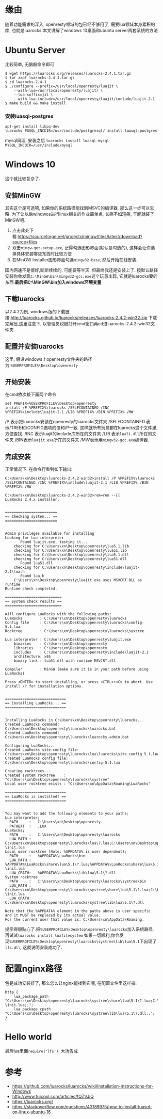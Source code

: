 # 缘由
随着功能需求的深入, openresty领域的包已经不够用了, 需要lua领域本身累积的库, 也就是luarocks.本文讲解了windows 10桌面和ubuntu server两套系统的方法
# Ubuntu Server
比较简单, 无脑敲命令即可
```shell
$ wget https://luarocks.org/releases/luarocks-2.4.1.tar.gz
$ tar zxpf luarocks-2.4.1.tar.gz
$ cd luarocks-2.4.1
$ ./configure --prefix=/usr/local/openresty/luajit \
    --with-lua=/usr/local/openresty/luajit/ \
    --lua-suffix=jit \
    --with-lua-include=/usr/local/openresty/luajit/include/luajit-2.1
$ make build && make install
```
### 安装luasql-postgres
```shell
apt-get install libpq-dev
luarocks PGSQL_INCDIR=/usr/include/postgresql/ install luasql-postgres
```

mysql同理. 安装之后
`luarocks install luasql-mysql MYSQL_INCDIR=/usr/include/mysql `

# Windows 10
这个就比较复杂了. 
## 安装MinGW
其实这个是可选项, 如果你的系统路径能找到MSVC的编译器, 那么这一步可以忽略. 
为了让以后windwos进行linux相关的作业简单点, 长痛不如短痛, 干脆就装了MinGW吧.

1. 点击此处下载:https://sourceforge.net/projects/mingw/files/latest/download?source=files
2. 双击`mingw-get-setup.exe`, 记得勾选图形界面(默认是勾选的), 这样会让你选择具体安装哪些东西时比较方便
3. 在MinGW Installer图形界面勾选`mingw32-base`, 然后开始在线安装.

国内网速不是很好,断断续续的, 可能要等半天. 但最终我还是安装上了.
按默认路径安装你会发现`C:\MinGW\bin\mingw32-gcc.exe`这个玩意出现, 它就是luarocks要的东西.**最后把C:\MinGW\bin加入windows环境变量**
## 下载luarocks
以2.4.2为例, windows版的下载链接:http://luarocks.github.io/luarocks/releases/luarocks-2.4.2-win32.zip
下载完解压,这里注意下, 以管理员权限打开cmd窗口再cd进luarocks-2.4.2-win32文件夹
## 配置并安装luarocks
这里, 假设windows上openresty文件夹的路径为:`%USERPROFILE%\Desktop\openresty`
## 开始安装
在cmd依次敲下面两个命令
```
set PREFIX=%USERPROFILE%\Desktop\openresty
install /P %PREFIX%\luarocks /SELFCONTAINED /INC %PREFIX%\include\luajit-2.1 /LIB %PREFIX% /BIN %PREFIX% /MW
```
/P 表示把luarocks安装在openresty的luarocks文件夹
/SELFCONTAINED 表示/TREE和/CONFIG选项的值和/P一致. 这样就所有玩意都在luarocks这个文件里,方便查找.
/INC 表示luajit的include库所在的文件夹 
/LIB 表示`lua51.dll`所在的文件夹 
/BIN表示`luajit.exe`所在的文件夹
/MW表示用`mingw32-gcc.exe`编译器.
## 完成安装
正常情况下. 在命令行看到如下输出:
```shell
C:\Users\xn\Desktop\luarocks-2.4.2-win32>install /P %PREFIX%\luarocks /SELFCONTAINED /INC %PREFIX%\include\luajit-2.1 /LIB %PREFIX% /BIN %PREFIX% /MW

C:\Users\xn\Desktop\luarocks-2.4.2-win32>rem=rem --[[
LuaRocks 2.4.x installer.


========================
== Checking system... ==
========================


Admin privileges available for installing
Looking for Lua interpreter
       Found luajit.exe, testing it...
    checking for C:\Users\xn\Desktop\openresty\lua5.1.lib
    checking for C:\Users\xn\Desktop\openresty\lua51.lib
    checking for C:\Users\xn\Desktop\openresty\lua5.1.dll
    checking for C:\Users\xn\Desktop\openresty\lua51.dll
       Found lua51.dll
    checking for C:\Users\xn\Desktop\openresty\include\luajit-2.1\lua.h
       Found lua.h
    C:\Users\xn\Desktop\openresty\luajit.exe uses MSVCRT.DLL as runtime
Runtime check completed.

==========================
== System check results ==
==========================

Will configure LuaRocks with the following paths:
LuaRocks        : C:\Users\xn\Desktop\openresty\luarocks
Config file     : C:\Users\xn\Desktop\openresty\luarocks\config-5.1.lua
Rocktree        : C:\Users\xn\Desktop\openresty\luarocks\systree

Lua interpreter : C:\Users\xn\Desktop\openresty\luajit.exe
    binaries    : C:\Users\xn\Desktop\openresty
    libraries   : C:\Users\xn\Desktop\openresty
    includes    : C:\Users\xn\Desktop\openresty\include\luajit-2.1
    architecture: x86
    binary link : lua51.dll with runtime MSVCRT.dll

Compiler        : MinGW (make sure it is in your path before using LuaRocks)

Press <ENTER> to start installing, or press <CTRL>+<C> to abort. Use install /? for installation options.


============================
== Installing LuaRocks... ==
============================


Installing LuaRocks in C:\Users\xn\Desktop\openresty\luarocks...
Created LuaRocks command: C:\Users\xn\Desktop\openresty\luarocks\luarocks.bat
Created LuaRocks command: C:\Users\xn\Desktop\openresty\luarocks\luarocks-admin.bat

Configuring LuaRocks...
Created LuaRocks site-config file: C:\Users\xn\Desktop\openresty\luarocks\lua\luarocks\site_config_5_1.lua
Created LuaRocks config file: C:\Users\xn\Desktop\openresty\luarocks\config-5.1.lua

Creating rocktrees...
Created system rocktree    : "C:\Users\xn\Desktop\openresty\luarocks\systree"
Local user rocktree exists : "C:\Users\xn\AppData\Roaming\LuaRocks"

============================
== LuaRocks is installed! ==
============================


You may want to add the following elements to your paths;
Lua interpreter;
  PATH     :   C:\Users\xn\Desktop\openresty
  PATHEXT  :   .LUA
LuaRocks;
  PATH     :   C:\Users\xn\Desktop\openresty\luarocks
  LUA_PATH :   C:\Users\xn\Desktop\openresty\luarocks\lua\?.lua;C:\Users\xn\Desktop\openresty\luarocks\lua\?\init.lua
Local user rocktree (Note: %APPDATA% is user dependent);
  PATH     :   %APPDATA%\LuaRocks\bin
  LUA_PATH :   %APPDATA%\LuaRocks\share\lua\5.1\?.lua;%APPDATA%\LuaRocks\share\lua\5.1\?\init.lua
  LUA_CPATH:   %APPDATA%\LuaRocks\lib\lua\5.1\?.dll
System rocktree
  PATH     :   C:\Users\xn\Desktop\openresty\luarocks\systree\bin
  LUA_PATH :   C:\Users\xn\Desktop\openresty\luarocks\systree\share\lua\5.1\?.lua;C:\Users\xn\Desktop\openresty\luarocks\systree\share\lua\5.1\?\init.lua
  LUA_CPATH:   C:\Users\xn\Desktop\openresty\luarocks\systree\lib\lua\5.1\?.dll

Note that the %APPDATA% element in the paths above is user specific and it MUST be replaced by its actual value.
For the current user that value is: C:\Users\xn\AppData\Roaming.
```
提示得很贴心了.把`%USERPROFILE%\Desktop\openresty\luarocks`加入系统路径, 再试试`luarocks install luafilesystem`
如果一切顺利,你会发现`%USERPROFILE%\Desktop\openresty\luarocks\systree\lib\lua\5.1`下出现了`lfs.dll`, 这就说明安装成功了.
# 配置nginx路径
包是成功安装好了, 那么怎么让nginx能找到它呢, 在配置文件里这样搞:
```
http {
    lua_package_path "C:\Users\xn\Desktop\openresty\luarocks\systree\share\lua\5.1\?.lua;C:\Users\xn\Desktop\openresty\luarocks\systree\share\lua\5.1\?\init.lua;;";  
    lua_package_cpath "C:\Users\xn\Desktop\openresty\luarocks\systree\lib\lua\5.1\?.dll;;";
}
```
# Hello world
最后lua里面`require('lfs')`, 大功告成



# 参考
- https://github.com/luarocks/luarocks/wiki/Installation-instructions-for-Windows
- http://www.tuicool.com/articles/fQZVJjQ
- https://luarocks.org/
- https://stackoverflow.com/questions/43189975/how-to-install-luasql-on-linux-ubuntu-16
